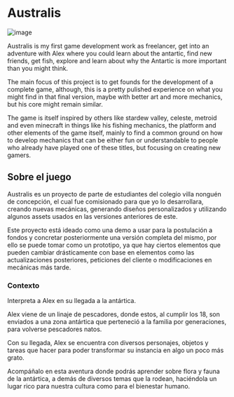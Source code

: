 # Australis

![image](https://github.com/user-attachments/assets/44a2390f-541c-4ac5-a01b-986cfae9db6d)

Australis is my first game development work as freelancer, get into an adventure with Alex where you could learn about the antartic, find new friends, get fish, explore and learn about why the Antartic is more important than you might think.

The main focus of this project is to get founds for the development of a complete game, although, this is a pretty pulished experience on what you might find in that final version, maybe with better art and more mechanics, but his core might remain similar.

The game is itself inspired by others like stardew valley, celeste, metroid and even minecraft in things like his fishing mechanics, the platform and other elements of the game itself, mainly to find a common ground on how to develop mechanics that can be either fun or understandable to people who already have played one of these titles, but focusing on creating new gamers.

## Sobre el juego

Australis es un proyecto de parte de estudiantes del colegio villa nonguén de concepción, el cual fue comisionado para que yo lo desarrollara, creando nuevas mecánicas, generando diseños personalizados y utilizando algunos assets usados en las versiones anteriores de este.

Este proyecto está ideado como una demo a usar para la postulación a fondos y concretar posteriormente una versión completa del mismo, por ello se puede tomar como un prototipo, ya que hay ciertos elementos que pueden cambiar drásticamente con base en elementos como las actualizaciones posteriores, peticiones del cliente o modificaciones en mecánicas más tarde.

### Contexto

Interpreta a Alex en su llegada a la antártica.

Alex viene de un linaje de pescadores, donde estos, al cumplir los 18, son enviados a una zona antártica que perteneció a la familia por generaciones, para volverse pescadores natos.

Con su llegada, Alex se encuentra con diversos personajes, objetos y tareas que hacer para poder transformar su instancia en algo un poco más grato.

Acompáñalo en esta aventura donde podrás aprender sobre flora y fauna de la antártica, a demás de diversos temas que la rodean, haciéndola un lugar rico para nuestra cultura como para el bienestar humano.

